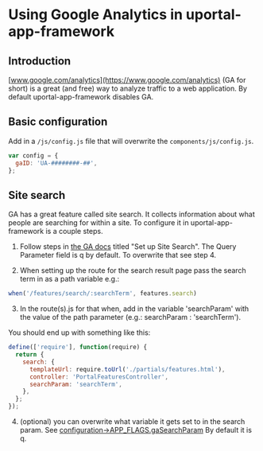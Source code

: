 # Using Google Analytics in uportal-app-framework

## Introduction

[www.google.com/analytics](https://www.google.com/analytics) (GA for short) is
a great (and free) way to analyze traffic to a web application. By default
uportal-app-framework disables GA.

## Basic configuration

Add in a `/js/config.js` file that will overwrite the `components/js/config.js`.

<!-- eslint-disable no-unused-vars -->
```javascript
var config = {
  gaID: 'UA-########-##',
};
```

## Site search
GA has a great feature called site search. It collects information about what
people are searching for within a site. To configure it in
uportal-app-framework is a couple steps.

1) Follow steps in [the GA
docs](https://support.google.com/analytics/answer/1012264?hl=en) titled "Set up
Site Search". The Query Parameter field is q by default. To overwrite that see
step 4.

2) When setting up the route for the search result page pass the search term in
as a path variable
e.g.:

<!-- eslint-disable no-undef, semi -->
```javascript
when('/features/search/:searchTerm', features.search)
```

3) In the route(s).js for that when, add in the variable 'searchParam' with the
value of the path parameter (e.g.: searchParam : 'searchTerm').

You should end up with something like this:

```javascript
define(['require'], function(require) {
  return {
    search: {
      templateUrl: require.toUrl('./partials/features.html'),
      controller: 'PortalFeaturesController',
      searchParam: 'searchTerm',
    },
  };
});

```

4) (optional) you can overwrite what variable it gets set to in the search
param. See [configuration->APP_FLAGS.gaSearchParam](configuration.md) By
default it is q.
